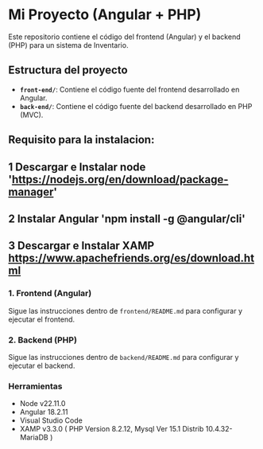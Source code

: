 # Mi Proyecto (Angular + PHP)

Este repositorio contiene el código del frontend (Angular) y el backend (PHP) para un sistema de Inventario.

## Estructura del proyecto
- **`front-end/`**: Contiene el código fuente del frontend desarrollado en Angular.
- **`back-end/`**: Contiene el código fuente del backend desarrollado en PHP (MVC).

## Requisito para la instalacion:
## 1 Descargar e Instalar node 'https://nodejs.org/en/download/package-manager'
## 2 Instalar Angular 'npm install -g @angular/cli'
## 3 Descargar e Instalar XAMP https://www.apachefriends.org/es/download.html

### 1. Frontend (Angular)
Sigue las instrucciones dentro de `frontend/README.md` para configurar y ejecutar el frontend.

### 2. Backend (PHP)
Sigue las instrucciones dentro de `backend/README.md` para configurar y ejecutar el backend.

### Herramientas
  - Node v22.11.0
  - Angular 18.2.11
  - Visual Studio Code
  - XAMP v3.3.0 ( PHP Version 8.2.12, Mysql Ver 15.1 Distrib 10.4.32-MariaDB )
